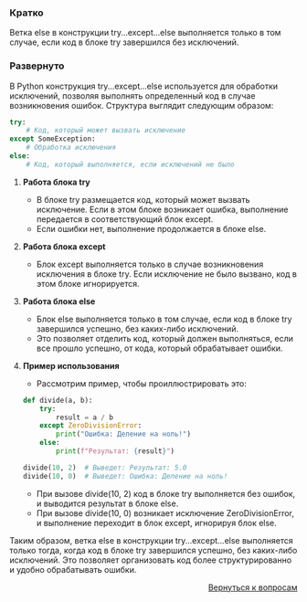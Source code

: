 ### Кратко

Ветка else в конструкции try...except...else выполняется только в том случае, если код в блоке try завершился без
исключений.

### Развернуто

В Python конструкция try...except...else используется для обработки исключений, позволяя выполнять определенный код в
случае возникновения ошибок. Структура выглядит следующим образом:

```Python
try:
    # Код, который может вызвать исключение
except SomeException:
    # Обработка исключения
else:
    # Код, который выполняется, если исключений не было
```

1. **Работа блока try**
    - В блоке try размещается код, который может вызвать исключение. Если в этом блоке возникает ошибка, выполнение
      передается в соответствующий блок except.
    - Если ошибки нет, выполнение продолжается в блоке else.

2. **Работа блока except**
    - Блок except выполняется только в случае возникновения исключения в блоке try. Если исключение не было вызвано,
      код в этом блоке игнорируется.

3. **Работа блока else**
    - Блок else выполняется только в том случае, если код в блоке try завершился успешно, без каких-либо исключений.
    - Это позволяет отделить код, который должен выполняться, если все прошло успешно, от кода, который обрабатывает
      ошибки.

4. **Пример использования**
    - Рассмотрим пример, чтобы проиллюстрировать это:
    ```Python
    def divide(a, b):
        try:
            result = a / b
        except ZeroDivisionError:
            print("Ошибка: Деление на ноль!")
        else:
            print(f"Результат: {result}")

    divide(10, 2)  # Выведет: Результат: 5.0
    divide(10, 0)  # Выведет: Ошибка: Деление на ноль!
    ```
    - При вызове divide(10, 2) код в блоке try выполняется без ошибок, и выводится результат в блоке else.
    - При вызове divide(10, 0) возникает исключение ZeroDivisionError, и выполнение переходит в блок except, игнорируя
      блок else.

Таким образом, ветка else в конструкции try...except...else выполняется только тогда, когда код в блоке try завершился
успешно, без каких-либо исключений. Это позволяет организовать код более структурированно и удобно обрабатывать ошибки.

<div align="right">

[Вернуться к вопросам](../Вопросы.md)

</div>
